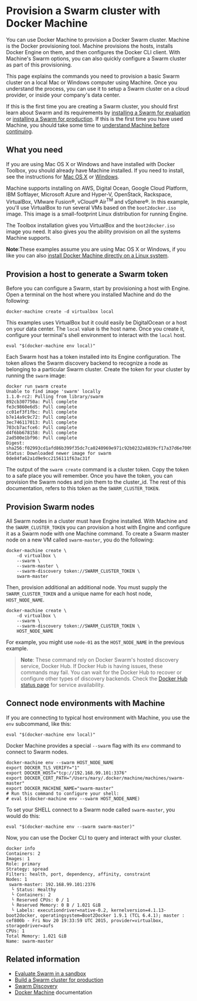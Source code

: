 <!--[metadata]>
+++
title = "Provision with Machine"
description = "Provision with Machine"
keywords = ["docker, Swarm, clustering, provision, Machine"]
[menu.main]
parent="workw_swarm"
weight=5
+++
<![end-metadata]-->


# Provision a Swarm cluster with Docker Machine

You can use Docker Machine to provision a Docker Swarm cluster. Machine is the
Docker provisioning tool. Machine provisions the hosts, installs Docker Engine
on them, and then configures the Docker CLI client. With Machine's Swarm options, you can also quickly configure a Swarm cluster as part of this provisioning.

This page explains the commands you need to provision a basic Swarm cluster on a
local Mac or Windows computer using Machine. Once you understand the process,
you can use it to setup a Swarm cluster on a cloud provider, or inside your
company's data center.

If this is the first time you are creating a Swarm cluster, you should first learn about Swarm and its requirements by [installing a Swarm for evaluation](install-w-machine.md) or [installing a Swarm for production](install-on-aws.md). If this is the first time you have used Machine,
you should take some time to [understand Machine before continuing](https://docs.docker.com/machine).


## What you need

If you are using Mac OS X or Windows and have installed with Docker Toolbox, you
should already have Machine installed. If you need to install, see the
instructions for [Mac OS X](https://docs.docker.com/engine/installation/mac/) or
[Windows](https://docs.docker.com/engine/installation/mac/).

Machine supports installing on AWS, Digital Ocean, Google Cloud Platform, IBM
Softlayer, Microsoft Azure and Hyper-V, OpenStack, Rackspace, VirtualBox, VMware
Fusion&reg;, vCloud&reg; Air<sup>TM</sup> and vSphere&reg;.  In this example,
you'll use VirtualBox to run several VMs based on the `boot2docker.iso` image.
This image is a small-footprint Linux distribution for running Engine.

The Toolbox installation gives you VirtualBox and the `boot2docker.iso` image
you need. It also gives you the ability provision on all the systems Machine
supports.

**Note**:These examples assume you are using Mac OS X or Windows, if you like you can also [install Docker Machine directly on a Linux system](http://docs.docker.com/machine/install-machine).


## Provision a host to generate a Swarm token

Before you can configure a Swarm, start by provisioning a host with Engine. Open a terminal on the host where you installed Machine and do the following:

```
docker-machine create -d virtualbox local
```

This examples uses VirtualBox but it could easily be DigitalOcean or a host on
your data center. The `local` value is the host name. Once you create it,
configure your terminal's shell environment to interact with the `local` host.

```
eval "$(docker-machine env local)"
```

Each Swarm host has a token installed into its Engine configuration. The token
allows the Swarm discovery backend to recognize a node as belonging to a
particular Swarm cluster. Create the token for your cluster by running the
`swarm` image:

```
docker run swarm create
Unable to find image 'swarm' locally
1.1.0-rc2: Pulling from library/swarm
892cb307750a: Pull complete
fe3c9860e6d5: Pull complete
cc01ef3f1fbc: Pull complete
b7e14a9c9c72: Pull complete
3ec746117013: Pull complete
703cb7acfce6: Pull complete
d4f6bb678158: Pull complete
2ad500e1bf96: Pull complete
Digest: sha256:f02993cd1afd86b399f35dc7ca0240969e971c92b0232a8839cf17a37d6e7009
Status: Downloaded newer image for swarm
0de84fa62a1d9e9cc2156111f63ac31f
```

The output of the `swarm create` command is a cluster token. Copy the token to a
safe place you will remember. Once you have the token, you can provision the
Swarm nodes and join them to the cluster_id.  The rest of this documentation,
refers to this token as the `SWARM_CLUSTER_TOKEN`.

## Provision Swarm nodes

All Swarm nodes in a cluster must have Engine installed. With Machine and the `SWARM_CLUSTER_TOKEN` you can provision a host with Engine and configure it as a Swarm node with one Machine command. To create a Swarm master node on a new VM called `swarm-master`, you do the following:

```
docker-machine create \
    -d virtualbox \
    --swarm \
    --swarm-master \
    --swarm-discovery token://SWARM_CLUSTER_TOKEN \
    swarm-master
```

Then, provision additional an additional node. You must supply the `SWARM_CLUSTER_TOKEN` and a unique name for each host node, `HOST_NODE_NAME`.

```
docker-machine create \
    -d virtualbox \
    --swarm \
    --swarm-discovery token://SWARM_CLUSTER_TOKEN \
    HOST_NODE_NAME
```

For example, you might use `node-01` as the `HOST_NODE_NAME` in the previous example.

>**Note**: These command rely on Docker Swarm's hosted discovery service, Docker
Hub. If Docker Hub is having issues, these commands may fail. You can wait for
the Docker Hub to recover or configure other types of discovery backends. Check
the [Docker Hub status page](http://status.docker.com/) for service
availability.

## Connect node environments with Machine

If you are connecting to typical host environment with Machine, you use the `env` subcommand, like this:

```
eval "$(docker-machine env local)"
```

Docker Machine provides a special `--swarm` flag with its `env` command to connect to Swarm nodes.

```
docker-machine env --swarm HOST_NODE_NAME
export DOCKER_TLS_VERIFY="1"
export DOCKER_HOST="tcp://192.168.99.101:3376"
export DOCKER_CERT_PATH="/Users/mary/.docker/machine/machines/swarm-master"
export DOCKER_MACHINE_NAME="swarm-master"
# Run this command to configure your shell:
# eval $(docker-machine env --swarm HOST_NODE_NAME)
```

To set your SHELL connect to a Swarm node called `swarm-master`, you would do this:

```
eval "$(docker-machine env --swarm swarm-master)"
```

Now, you can use the Docker CLI to query and interact with your cluster.

```
docker info
Containers: 2
Images: 1
Role: primary
Strategy: spread
Filters: health, port, dependency, affinity, constraint
Nodes: 1
 swarm-master: 192.168.99.101:2376
  └ Status: Healthy
  └ Containers: 2
  └ Reserved CPUs: 0 / 1
  └ Reserved Memory: 0 B / 1.021 GiB
  └ Labels: executiondriver=native-0.2, kernelversion=4.1.13-boot2docker, operatingsystem=Boot2Docker 1.9.1 (TCL 6.4.1); master : cef800b - Fri Nov 20 19:33:59 UTC 2015, provider=virtualbox, storagedriver=aufs
CPUs: 1
Total Memory: 1.021 GiB
Name: swarm-master
```

## Related information

* [Evaluate Swarm in a sandbox](install-w-machine.md)
* [Build a Swarm cluster for production](install-on-aws.md)
* [Swarm Discovery](discovery.md)
* [Docker Machine](https://docs.docker.com/machine) documentation
